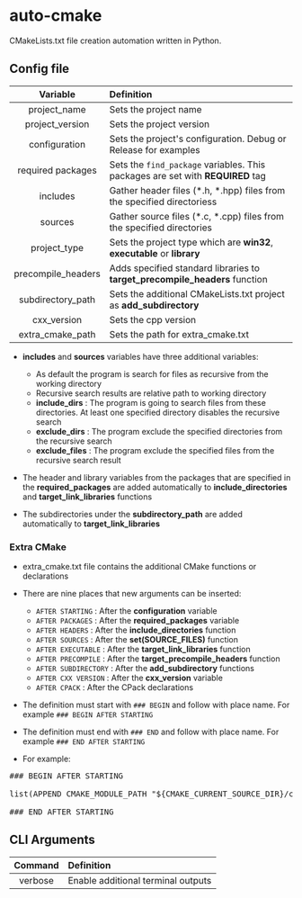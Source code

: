 # auto-cmake

CMakeLists.txt file creation automation written in Python.

## Config file

|      Variable      | Definition                                                                         |
| :----------------: | :--------------------------------------------------------------------------------- |
|    project_name    | Sets the project name                                                              |
|  project_version   | Sets the project version                                                           |
|   configuration    | Sets the project's configuration. Debug or Release for examples                    |
| required packages  | Sets the ```find_package``` variables. This packages are set with __REQUIRED__ tag |
|      includes      | Gather header files (*.h, *.hpp) files from the specified directoriess             |
|      sources       | Gather source files (*.c, *.cpp) files from the specified directories              |
|    project_type    | Sets the project type which are __win32__, __executable__ or __library__           |
| precompile_headers | Adds specified standard libraries to **target_precompile_headers** function        |
| subdirectory_path  | Sets the additional CMakeLists.txt project as **add_subdirectory**                 |
|    cxx_version     | Sets the cpp version                                                               |
|  extra_cmake_path  | Sets the path for extra_cmake.txt                                                  |

- __includes__ and __sources__ variables have three additional variables:
    - As default the program is search for files as recursive from the working directory
    - Recursive search results are relative path to working directory
    - **include_dirs** : The program is going to search files from these directories. At least one specified directory disables the recursive search
    - **exclude_dirs** : The program exclude the specified directories from the recursive search
    - **exclude_files** : The program exclude the specified files from the recursive search result

- The header and library variables from the packages that are specified in the **required_packages** are added automatically to **include_directories** and **target_link_libraries** functions
- The subdirectories under the **subdirectory_path** are added automatically to **target_link_libraries**

### Extra CMake

- extra_cmake.txt file contains the additional CMake functions or declarations
- There are nine places that new arguments can be inserted:
    - ```AFTER STARTING``` : After the **configuration** variable
    - ```AFTER PACKAGES``` : After the **required_packages** variable
    - ```AFTER HEADERS``` : After the **include_directories** function
    - ```AFTER SOURCES``` : After the **set(SOURCE_FILES)** function
    - ```AFTER EXECUTABLE``` : After the **target_link_libraries** function
    - ```AFTER PRECOMPILE``` : After the **target_precompile_headers** function
    - ```AFTER SUBDIRECTORY``` : After the **add_subdirectory** functions
    - ```AFTER CXX VERSION``` : After the **cxx_version** variable
    - ```AFTER CPACK``` : After the CPack declarations

- The definition must start with ```### BEGIN``` and follow with place name. For example ```### BEGIN AFTER STARTING```
- The definition must end with ```### END``` and follow with place name. For example ```### END AFTER STARTING```
- For example:
<pre>
### BEGIN AFTER STARTING

list(APPEND CMAKE_MODULE_PATH "${CMAKE_CURRENT_SOURCE_DIR}/cmakes")

### END AFTER STARTING
</pre>

## CLI Arguments

| Command | Definition                         |
| :-----: | :--------------------------------- |
| verbose | Enable additional terminal outputs |